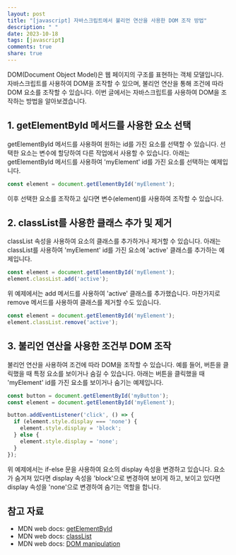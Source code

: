 ```yaml
---
layout: post
title: "[javascript] 자바스크립트에서 불리언 연산을 사용한 DOM 조작 방법"
description: " "
date: 2023-10-18
tags: [javascript]
comments: true
share: true
---
```


DOM(Document Object Model)은 웹 페이지의 구조를 표현하는 객체 모델입니다. 자바스크립트를 사용하여 DOM을 조작할 수 있으며, 불리언 연산을 통해 조건에 따라 DOM 요소를 조작할 수 있습니다. 이번 글에서는 자바스크립트를 사용하여 DOM을 조작하는 방법을 알아보겠습니다.

## 1. getElementById 메서드를 사용한 요소 선택

getElementById 메서드를 사용하여 원하는 id를 가진 요소를 선택할 수 있습니다. 선택한 요소는 변수에 할당하여 다른 작업에서 사용할 수 있습니다. 아래는 getElementById 메서드를 사용하여 'myElement' id를 가진 요소를 선택하는 예제입니다.

```javascript
const element = document.getElementById('myElement');
```

이후 선택한 요소를 조작하고 싶다면 변수(element)를 사용하여 조작할 수 있습니다.

## 2. classList를 사용한 클래스 추가 및 제거

classList 속성을 사용하여 요소의 클래스를 추가하거나 제거할 수 있습니다. 아래는 classList를 사용하여 'myElement' id를 가진 요소에 'active' 클래스를 추가하는 예제입니다.

```javascript
const element = document.getElementById('myElement');
element.classList.add('active');
```

위 예제에서는 add 메서드를 사용하여 'active' 클래스를 추가했습니다. 마찬가지로 remove 메서드를 사용하여 클래스를 제거할 수도 있습니다.

```javascript
const element = document.getElementById('myElement');
element.classList.remove('active');
```

## 3. 불리언 연산을 사용한 조건부 DOM 조작

불리언 연산을 사용하여 조건에 따라 DOM을 조작할 수 있습니다. 예를 들어, 버튼을 클릭했을 때 특정 요소를 보이거나 숨길 수 있습니다. 아래는 버튼을 클릭했을 때 'myElement' id를 가진 요소를 보이거나 숨기는 예제입니다.

```javascript
const button = document.getElementById('myButton');
const element = document.getElementById('myElement');

button.addEventListener('click', () => {
  if (element.style.display === 'none') {
    element.style.display = 'block';
  } else {
    element.style.display = 'none';
  }
});
```

위 예제에서는 if-else 문을 사용하여 요소의 display 속성을 변경하고 있습니다. 요소가 숨겨져 있다면 display 속성을 'block'으로 변경하여 보이게 하고, 보이고 있다면 display 속성을 'none'으로 변경하여 숨기는 역할을 합니다.

## 참고 자료

- MDN web docs: [getElementById](https://developer.mozilla.org/ko/docs/Web/API/Document/getElementById)
- MDN web docs: [classList](https://developer.mozilla.org/ko/docs/Web/API/Element/classList)
- MDN web docs: [DOM manipulation](https://developer.mozilla.org/ko/docs/Learn/JavaScript/Client-side_web_APIs/Manipulating_documents)